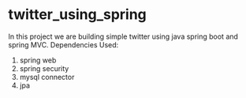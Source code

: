 # twitter_using_spring

In this project we are building simple twitter using java spring boot and spring MVC. 
Dependencies Used:
1. spring web
2. spring security
3. mysql connector
4. jpa
